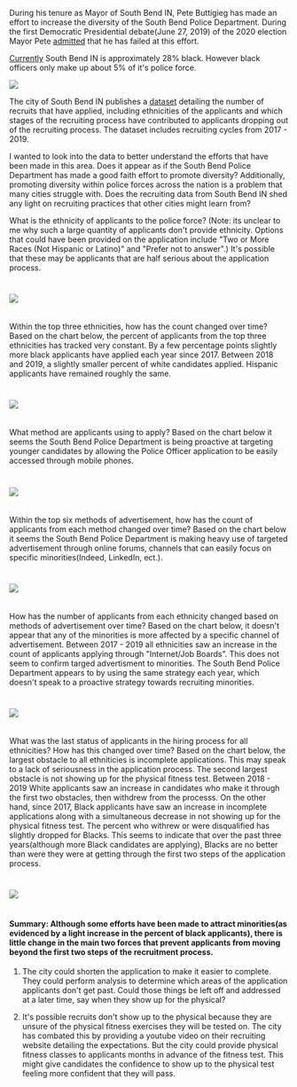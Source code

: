 During his tenure as Mayor of South Bend IN, Pete Buttigieg has made an effort to increase the diversity of the South Bend Police Department.  During the first Democratic Presidential debate(June 27, 2019) of the 2020 election Mayor Pete [admitted](https://youtu.be/ibV7dtDK6rQ) that he has failed at this effort.

[Currently](https://www.southbendtribune.com/news/publicsafety/south-bend-police-see-successful-year-of-recruiting-but-still/article_cc8a29aa-9a31-5bf7-887e-5cfc9a1a2465.html) South Bend IN is approximately 28% black.  However black officers only make up about 5% of it's police force.

![](https://github.com/mrkjhsn/South-Bend-Police-Department-Recruitment/blob/master/visualizations/south_bend_city_vs_pd_composition.png)

The city of South Bend IN publishes a [dataset](https://data-southbend.opendata.arcgis.com/datasets/sbpd-recruitment-data) detailing the number of recruits that have applied, including ethnicities of the applicants and which stages of the recruiting process have contributed to applicants dropping out of the recruiting process.  The dataset includes recruiting cycles from 2017 - 2019.  

I wanted to look into the data to better understand the efforts that have been made in this area.  Does it appear as if the South Bend Police Department has made a good faith effort to promote diversity?  Additionally, promoting diversity within police forces across the nation is a problem that many cities struggle with.  Does the recruiting data from South Bend IN shed any light on recruiting practices that other cities might learn from?

What is the ethnicity of applicants to the police force?  (Note:  its unclear to me why such a large quantity of applicants don't provide ethnicity.  Options that could have been provided on the application include "Two or More Races (Not Hispanic or Latino)" and "Prefer not to answer".) It's possible that these may be applicants that are half serious about the application process.
#
![](https://github.com/mrkjhsn/South-Bend-Police-Department-Recruitment/blob/master/visualizations/ethnicity%20of%20applicant.png)
<br/>
<br/>
<br/>
Within the top three ethnicities, how has the count changed over time?  Based on the chart below, the percent of applicants from the top three ethnicities has tracked very constant.  By a few percentage points slightly more black applicants have applied each year since 2017.  Between 2018 and 2019, a slightly smaller percent of white candidates applied.  Hispanic applicants have remained roughly the same. 
#
![](https://github.com/mrkjhsn/South-Bend-Police-Department-Recruitment/blob/master/visualizations/ethnicity_count%26percent_change1.png)
<br/>
<br/>
<br/>
What method are applicants using to apply?  Based on the chart below it seems the South Bend Police Department is being proactive at targeting younger candidates by allowing the Police Officer application to be easily accessed through mobile phones.
#
![](https://github.com/mrkjhsn/South-Bend-Police-Department-Recruitment/blob/master/visualizations/applicant%20apply%20method.png)
<br/>
<br/>
<br/>
Within the top six methods of advertisement, how has the count of applicants from each method changed over time?  Based on the chart below it seems the South Bend Police Department is making heavy use of targeted advertisement through online forums, channels that can easily focus on specific minorities(Indeed, LinkedIn, ect.).
#
![](https://github.com/mrkjhsn/South-Bend-Police-Department-Recruitment/blob/master/visualizations/add_method_over_time.png)
<br/>
<br/>
<br/>
How has the number of applicants from each ethnicity changed based on methods of advertisement over time?  Based on the chart below, it doesn't appear that any of the minorities is more affected by a specific channel of advertisement.  Between 2017 - 2019 all ethnicities saw an increase in the count of applicants applying through "Internet/Job Boards".  This does not seem to confirm targed advertisment to minorities.  The South Bend Police Department appears to by using the same strategy each year, which doesn't speak to a proactive strategy towards recruiting minorities.
#
![](https://github.com/mrkjhsn/South-Bend-Police-Department-Recruitment/blob/master/visualizations/add_method_by_ethnicity_over_time.png
)
<br/>
<br/>
<br/>
What was the last status of applicants in the hiring process for all ethnicities?  How has this changed over time?  Based on the chart below, the largest obstacle to all ethniticies is incomplete applications.  This may speak to a lack of seriousness in the application process.  The second largest obstacle is not showing up for the physical fitness test.  Between 2018 - 2019 White applicants saw an increase in candidates who make it through the first two obstacles, then withdrew from the processs.  On the other hand, since 2017, Black applicants have saw an increase in incomplete applications along with a simultaneous decrease in not showing up for the physical fitness test.  The percent who withrew or were disqualified has slightly dropped for Blacks.  This seems to indicate that over the past three years(although more Black candidates are applying), Blacks are no better than were they were at getting through the first two steps of the application process.
#
![](https://github.com/mrkjhsn/South-Bend-Police-Department-Recruitment/blob/master/visualizations/applicant_status_by_ethnicity_percent_count.png)
<br/>
<br/>
#### Summary: Although some efforts have been made to attract minorities(as evidenced by a light increase in the percent of black applicants), there is little change in the main two forces that prevent applicants from moving beyond the first two steps of the recruitment process.

1. The city could shorten the application to make it easier to complete.  They could perform analysis to determine which areas of the application applicants don't get past.  Could those things be left off and addressed at a later time, say when they show up for the physical?

1. It's possible recruits don't show up to the physical because they are unsure of the physical fitness exercises they will be tested on.  The city has combated this by providing a youtube video on their recruiting website detailing the expectations.  But the city could provide physical fitness classes to applicants months in advance of the fitness test.  This might give candidates the confidence to show up to the physical test feeling more confident that they will pass.

